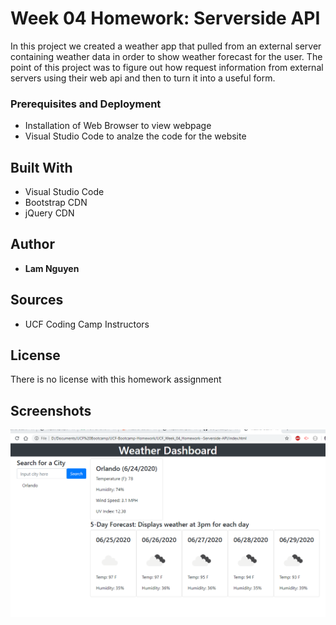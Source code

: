 # Week 04 Homework: Serverside API

In this project we created a weather app that pulled from an external server containing weather data in order to show weather forecast for the user. The point of this project was to figure out how request information from external servers using their web api and then to turn it into a useful form. 


### Prerequisites and Deployment

* Installation of Web Browser to view webpage
* Visual Studio Code to analze the code for the website

## Built With

* Visual Studio Code
* Bootstrap CDN
* jQuery CDN

## Author

* **Lam Nguyen**

## Sources

* UCF Coding Camp Instructors

## License

There is no license with this homework assignment

## Screenshots

![](/assets/Screenshot.PNG)
